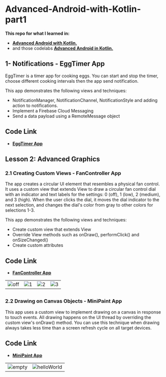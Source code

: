 # Advanced-Android-with-Kotlin-part1

__This repo for what I learned in:__ 
* <a href="https://www.udacity.com/course/advanced-android-with-kotlin--ud940" target="_blank">**Advanced Android with Kotlin.**</a>  
* and those codelabs <a href="https://codelabs.developers.google.com/android-kotlin-fundamentals/"  target="_blank"> **Advanced Android in Kotlin.**</a>
## 
## 1- Notifications - EggTimer App
EggTimer is a timer app for cooking eggs. You can start and stop the timer, choose different cooking intervals then the app send notification.


This app demonstrates the following views and techniques:
*  NotificationManager,  NotificationChannel, NotificationStyle and adding action to notifications.
* Implement a Firebase Cloud Messaging 
* Send a data payload using a RemoteMessage object

## Code Link
* <a href="https://github.com/Hosam11/Advanced-Android-with-Kotlin-part1/tree/main/Notifications"  target="_blank"> **EggTimer App**</a>
## 

## Lesson 2: Advanced Graphics
### 2.1 Creating Custom Views - FanController App
The app creates a circular UI element that resembles a physical fan control. It uses a custom view that extends View to draw a circular fan control dial with an indicator and text labels for the settings: 0 (off), 1 (low), 2 (medium), and 3 (high). When the user clicks the dial, it moves the dial indicator to the next selection, and changes the dial's color from gray to other colors for selections 1-3.

This app demonstrates the following views and techniques:
* Create custom view that extends View
* Override View methods such as onDraw(), performClick() and onSizeChanged()
* Create custom attributes

## Code Link
* <a href="https://github.com/Hosam11/Advanced-Android-with-Kotlin-part1/tree/main/CustomFanController"  target="_blank"> **FanController App**</a>

| | | | |
| :---: |:---:| :---:| :---:|
| ![off](https://user-images.githubusercontent.com/18370055/99906735-5a595600-2ce1-11eb-8cbe-998a683f4cf4.PNG) | ![1](https://user-images.githubusercontent.com/18370055/99906729-59282900-2ce1-11eb-89d3-f92d25e17700.PNG) | ![2](https://user-images.githubusercontent.com/18370055/99906733-59c0bf80-2ce1-11eb-93f2-36af8ac2f037.PNG) |![3](https://user-images.githubusercontent.com/18370055/99906734-59c0bf80-2ce1-11eb-9b2b-7d13184b4393.PNG) |
## 

### 2.2 Drawing on Canvas Objects - MiniPaint App
This app uses a custom view to implement drawing on a canvas in response to touch events. All drawing happens on the UI thread by overriding the custom view's onDraw() method. You can use this technique when drawing always takes less time than a screen refresh cycle on all target devices.


## Code Link
* <a href="https://github.com/Hosam11/Advanced-Android-with-Kotlin-part1/tree/main/MiniPaint"  target="_blank"> **MiniPaint App**</a>

|   |   |   
| :---: |:---:| 
| ![empty](https://user-images.githubusercontent.com/18370055/100122216-c83c8380-2e81-11eb-8fd3-86aefafeb07f.PNG) |![helloWorld](https://user-images.githubusercontent.com/18370055/100122207-c70b5680-2e81-11eb-8f90-2130eb3a5aa6.PNG) |






